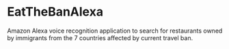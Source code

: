 # EatTheBanAlexa

Amazon Alexa voice recognition application to search for restaurants owned by immigrants from the 7 countries affected by current travel ban.
